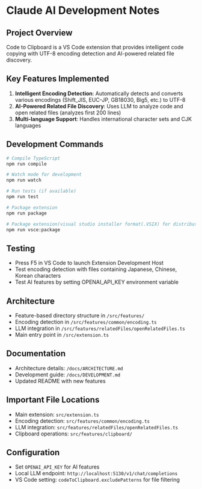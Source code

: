 # Claude AI Development Notes

## Project Overview

Code to Clipboard is a VS Code extension that provides intelligent code copying with UTF-8 encoding detection and AI-powered related file discovery.

## Key Features Implemented

1. **Intelligent Encoding Detection**: Automatically detects and converts various encodings (Shift_JIS, EUC-JP, GB18030, Big5, etc.) to UTF-8
2. **AI-Powered Related File Discovery**: Uses LLM to analyze code and open related files (analyzes first 200 lines)
3. **Multi-language Support**: Handles international character sets and CJK languages

## Development Commands

```bash
# Compile TypeScript
npm run compile

# Watch mode for development
npm run watch

# Run tests (if available)
npm run test

# Package extension
npm run package

# Package extension(visual studio installer format(.VSIX) for distribution)
npm run vsce:package
```

## Testing

- Press F5 in VS Code to launch Extension Development Host
- Test encoding detection with files containing Japanese, Chinese, Korean characters
- Test AI features by setting OPENAI_API_KEY environment variable

## Architecture

- Feature-based directory structure in `/src/features/`
- Encoding detection in `/src/features/common/encoding.ts`
- LLM integration in `/src/features/relatedFiles/openRelatedFiles.ts`
- Main entry point in `/src/extension.ts`

## Documentation

- Architecture details: `/docs/ARCHITECTURE.md`
- Development guide: `/docs/DEVELOPMENT.md`
- Updated README with new features

## Important File Locations

- Main extension: `src/extension.ts`
- Encoding detection: `src/features/common/encoding.ts`
- LLM integration: `src/features/relatedFiles/openRelatedFiles.ts`
- Clipboard operations: `src/features/clipboard/`

## Configuration

- Set `OPENAI_API_KEY` for AI features
- Local LLM endpoint: `http://localhost:5130/v1/chat/completions`
- VS Code setting: `codeToClipboard.excludePatterns` for file filtering
